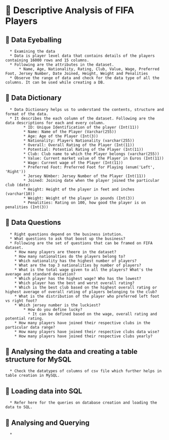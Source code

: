 # 📍 Descriptive Analysis of FIFA Players

## 📍 Data Eyeballing
      * Examining the data
      * Data is player level data that contains details of the players containing 16000 rows and 15 columns.
      * Following are the attributes in the dataset. 
          * Name, Age, Nationality, Rating, Club, Value, Wage, Preferred Foot, Jersey Number, Date Joined, Height, Weight and Penalities
      * Observe the range of data and check for the data type of all the columns. It can be used while creating a DB. 
## 📍 Data Dictionary
      * Data Dictionary helps us to understand the contents, structure and format of the data. 
      * It describes the each column of the dataset. Following are the data descriptions for each and every column.
            * ID: Unique Identification of the player (Int(11))
            * Name: Name of the Player (Varchar(255))
            * Age: Age of the Player (Int(3))
            * Nationality: Players Nationality (varchar(255))
            * Overall: Overall Rating of the Player (Int(11))
            * Potential: Potential Rating of the Player (Int(11))
            * Club: Club name to which the Player belongs (varchar(255))
            * Value: Current market value of the Player in Euros (Int(11))
            * Wage: Current wage of the Player (Int(11))
            * Preferred Foot: Preferred Foot for Playing (enum('Left', 'Right'))
            * Jersey NUmber: Jersey Number of the Player (Int(11))
            * Joined: Joining date when the player joined the particular club (date)
            * Height: Height of the player in feet and inches (varchar(10))
            * Weight: Weight of the player in pounds (Int(3))
            * Penalities: Rating on 100, how good the player is on penalities (Int(3))
## 📍 Data Questions 
      * Right questions depend on the business intution. 
      * What questions to ask that boost up the business?
      * Following are the set of questions that can be framed on FIFA dataset.
        * How many players are theere in the dataset?
        * How many nationalties do the players belong to? 
        * Which nationality has the highest number of players? 
        * What are the top 3 nationalities by number of players?
        * What is the total wage given to all the players? What's the average and standard deviation?
        * Which player has the highest wage? Who has the lowest? 
        * Which player has the best and worst overall rating?
        * Which is the best club based on the highest overall rating or highest average of overall rating of players belonging to the club?
        * What is the distribution of the player who preferred left foot vs right foot?
        * Which jersey number is the luckiest? 
            * How do you define lucky?
              * It can be defined based on the wage, overall rating and potential rating. 
        * How many players have joined their respective clubs in the particular data range?
        * How many players have joined their respective clubs data wise?
        * How many players have joined their respective clubs yearly? 
## 📍 Analysing the data and creating a table structure for MySQL
      * Check the datatypes of columns of csv file which further helps in table creation in MySQL. 
## 📍 Loading data into SQL
      * Refer here for the queries on database creation and loading the data to SQL. 
## 📍 Analysing and Querying
      * 
